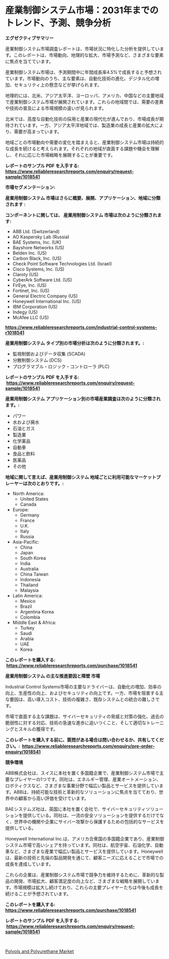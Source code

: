 <p><h1>産業制御システム市場：2031年までのトレンド、予測、競争分析</h1></p><p><strong>エグゼクティブサマリー</strong></p>
<p><p>産業制御システム市場調査レポートは、市場状況に特化した分析を提供しています。このレポートは、市場動向、地理的な拡大、市場予測など、さまざまな要素に焦点を当てています。</p><p>産業制御システム市場は、予測期間中に年間成長率4.5%で成長すると予想されています。市場動向のうち、主な要素は、自動化技術の進化、デジタル化の増加、セキュリティ上の懸念などが挙げられます。</p><p>地理的には、北米、アジア太平洋、ヨーロッパ、アメリカ、中国などの主要地域で産業制御システム市場が展開されています。これらの地域間では、需要の差異や技術の普及による市場規模の違いが見られます。</p><p>北米では、高度な自動化技術の採用と産業の現代化が進んでおり、市場成長が期待されています。一方、アジア太平洋地域では、製造業の成長と産業の拡大により、需要が高まっています。</p><p>地域ごとの市場動向や需要の変化を踏まえると、産業制御システム市場は持続的な成長を続けると考えられます。それぞれの地域が直面する課題や機会を理解し、それに応じた市場戦略を展開することが重要です。</p></p>
<p><strong>レポートのサンプル PDF を入手する: <a href="https://www.reliableresearchreports.com/enquiry/request-sample/1018541">https://www.reliableresearchreports.com/enquiry/request-sample/1018541</a></strong></p>
<p><strong>市場セグメンテーション:</strong></p>
<p><strong> 産業用制御システム 市場はさらに概要、展開、アプリケーション、地域に分類されます :</strong></p>
<p><strong>コンポーネントに関しては、 産業用制御システム 市場は次のように分類されます: &nbsp;</strong></p>
<p><ul><li>ABB Ltd. (Switzerland)</li><li>AO Kaspersky Lab (Russia)</li><li>BAE Systems, Inc. (UK)</li><li>Bayshore Networks (US)</li><li>Belden Inc. (US)</li><li>Carbon Black, Inc. (US)</li><li>Check Point Software Technologies Ltd. (Israel)</li><li>Cisco Systems, Inc. (US)</li><li>Claroty (US)</li><li>CyberArk Software Ltd. (US)</li><li>FirEye, Inc. (US)</li><li>Fortinet, Inc. (US)</li><li>General Electric Company (US)</li><li>Honeywell International Inc. (US)</li><li>IBM Corporation (US)</li><li>Indegy (US)</li><li>McAfee LLC (US)</li></ul></p>
<p><strong><a href="https://www.reliableresearchreports.com/industrial-control-systems-r1018541">https://www.reliableresearchreports.com/industrial-control-systems-r1018541</a></strong></p>
<p><strong> 産業用制御システム タイプ別の市場分析は次のように分類されます。:</strong></p>
<p><ul><li>監視制御およびデータ収集 (SCADA)</li><li>分散制御システム (DCS)</li><li>プログラマブル・ロジック・コントローラ (PLC)</li></ul></p>
<p><strong>レポートのサンプル PDF を入手する: &nbsp;<a href="https://www.reliableresearchreports.com/enquiry/request-sample/1018541">https://www.reliableresearchreports.com/enquiry/request-sample/1018541</a></strong></p>
<p><strong> 産業用制御システム アプリケーション別の市場産業調査は次のように分類されます。:</strong></p>
<p><ul><li>パワー</li><li>水および廃水</li><li>石油とガス</li><li>製造業</li><li>化学薬品</li><li>自動車</li><li>食品と飲料</li><li>医薬品</li><li>その他</li></ul></p>
<p><strong>地域に関して言えば、産業用制御システム 地域ごとに利用可能なマーケットプレーヤーは次のとおりです。:</strong></p>
<p><ul>
    <li>
        North America:
        <ul>
            <li>United States</li>
            <li>Canada</li>
        </ul>
    </li>
    <li>
        Europe:
        <ul>
            <li>Germany</li>
            <li>France</li>
            <li>U.K.</li>
            <li>Italy</li>
            <li>Russia</li>
        </ul>
    </li>
    <li>
        Asia-Pacific:
        <ul>
            <li>China</li>
            <li>Japan</li>
            <li>South Korea</li>
            <li>India</li>
            <li>Australia</li>
            <li>China Taiwan</li>
            <li>Indonesia</li>
            <li>Thailand</li>
            <li>Malaysia</li>
        </ul>
    </li>
    <li>
        Latin America:
        <ul>
            <li>Mexico</li>
            <li>Brazil</li>
            <li>Argentina Korea</li>
            <li>Colombia</li>
        </ul>
    </li>
    <li>
        Middle East & Africa:
        <ul>
            <li>Turkey</li>
            <li>Saudi</li>
            <li>Arabia</li>
            <li>UAE</li>
            <li>Korea</li>
        </ul>
    </li>
    </ul></p>
<p><strong>このレポートを購入する: &nbsp;<a href="https://www.reliableresearchreports.com/purchase/1018541">https://www.reliableresearchreports.com/purchase/1018541</a></strong></p>
<p><strong>産業用制御システム の主な推進要因と障壁 市場</strong></p>
<p><p>Industrial Control Systems市場の主要なドライバーは、自動化の増加、効率の向上、生産性の向上、およびセキュリティの向上です。一方、市場を阻害する主な要因は、高い導入コスト、技術の複雑さ、既存システムとの統合の難しさです。</p><p>市場で直面する主な課題は、サイバーセキュリティの脅威と対策の強化、過去の脆弱性に対する対応、技術の急速な進歩に追いつくこと、そして適切なトレーニングとスキルの獲得です。</p></p>
<p><strong>このレポートを購入する前に、質問がある場合は問い合わせるか、共有してください。:&nbsp; <a href="https://www.reliableresearchreports.com/enquiry/pre-order-enquiry/1018541">https://www.reliableresearchreports.com/enquiry/pre-order-enquiry/1018541</a></strong></p>
<p><strong>競争環境</strong></p>
<p><p>ABB株式会社は、スイスに本社を置く多国籍企業で、産業制御システム市場で主要なプレイヤーの1つです。同社は、エネルギー管理、産業オートメーション、ロボティクスなど、さまざまな事業分野で幅広い製品とサービスを提供しています。ABBは、持続可能な技術と革新的なソリューションに焦点を当てており、世界中の顧客から高い評価を受けています。</p><p>BAEシステムズ社は、英国に本社を置く会社で、サイバーセキュリティソリューションを提供している。同社は、一流の安全ソリューションを提供するだけでなく、世界中の機関や企業にサイバー攻撃から保護するための包括的なサービスを提供している。</p><p>Honeywell International Inc.は、アメリカ合衆国の多国籍企業であり、産業制御システム市場で高いシェアを持っています。同社は、航空宇宙、石油化学、自動車など、さまざまな産業で幅広い製品とサービスを提供しています。Honeywellは、最新の技術と先端の製品開発を通じて、顧客ニーズに応えることで市場での成長を達成しています。</p><p>これらの企業は、産業制御システム市場で競争力を維持するために、革新的な製品の開発、市場拡大、顧客満足度の向上など、さまざまな戦略を展開しています。市場規模は拡大し続けており、これらの主要プレイヤーたちは今後も成長を続けることが予想されています。</p></p>
<p><strong>このレポートを購入する: &nbsp; <a href="https://www.reliableresearchreports.com/purchase/1018541">https://www.reliableresearchreports.com/purchase/1018541</a></strong></p>
<p><strong>レポートのサンプル PDF を入手する: &nbsp;<a href="https://www.reliableresearchreports.com/enquiry/request-sample/1018541">https://www.reliableresearchreports.com/enquiry/request-sample/1018541</a></strong><strong></strong></p>
<p>&nbsp;</p>
<p><p><a href="https://changeable-paste-463.notion.site/Polyols-and-Polyurethane-Market-Size-Growing-and-Forecasted-for-period-from-2024-2031-and-provides-8988c740c63a4bdbb83ed961807a151c">Polyols and Polyurethane Market</a></p></p>